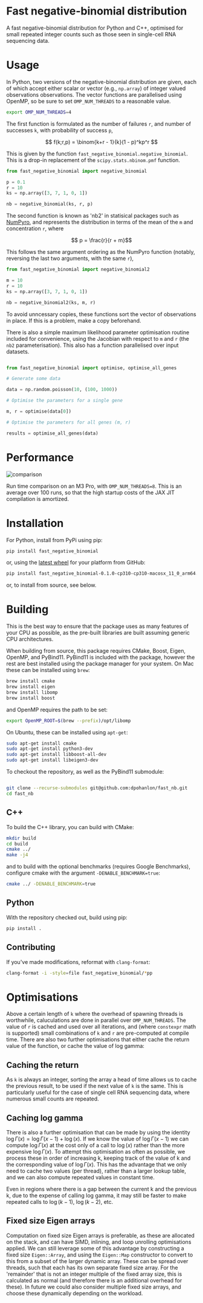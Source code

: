 # Fast negative-binomial distribution

A fast negative-binomial distribution for Python and C++, optimised for small repeated integer counts such as those seen in single-cell RNA sequencing data.

Usage
=====

In Python, two versions of the negative-binomial distribution are given, each of which accept either scalar or vector (e.g., `np.array`) of integer valued observations observations. The vector functions are parallelised using OpenMP, so be sure to set `OMP_NUM_THREADS` to a reasonable value.

```bash
export OMP_NUM_THREADS=4
```

The first function is formulated as the number of failures `r`, and number of successes `k`, with probability of success `p`,

$$ f(k;r,p) = \binom{k+r - 1}{k}(1 - p)^kp^r $$

This is given by the function `fast_negative_binomial.negative_binomial`. This is a drop-in replacement of the `scipy.stats.nbinom.pmf` function.

```python
from fast_negative_binomial import negative_binomial

p = 0.1
r = 10
ks = np.array([3, 7, 1, 0, 1])

nb = negative_binomial(ks, r, p)
```

The second function is known as 'nb2' in statisical packages such as [NumPyro](https://num.pyro.ai/en/stable/distributions.html#negativebinomial2), and represents the distribution in terms of the mean of the `m` and concentration `r`, where

$$ p = \frac{r}{r + m}$$

This follows the same argument ordering as the NumPyro function (notably, reversing the last two arguments, with the same `r`),

```python
from fast_negative_binomial import negative_binomial2

m = 10
r = 10
ks = np.array([3, 7, 1, 0, 1])

nb = negative_binomial2(ks, m, r)
```

To avoid unncessary copies, these functions sort the vector of observations in place. If this is a problem, make a copy beforehand.

There is also a simple maximum likelihood parameter optimisation routine included for convenience, using the Jacobian with respect to `m` and `r` (the `nb2` parameterisation). This also has a function parallelised over input datasets.

```python

from fast_negative_binomial import optimise, optimise_all_genes

# Generate some data

data = np.random.poisson(10, (100, 1000))

# Optimise the parameters for a single gene

m, r = optimise(data[0])

# Optimise the parameters for all genes (m, r)

results = optimise_all_genes(data)

```

Performance
====

![comparison](assets/comparison.png)

Run time comparison on an M3 Pro, with `OMP_NUM_THREADS=8`. This is an average over 100 runs, so that the high startup costs of the JAX JIT compilation is amortized.

Installation
=====

For Python, install from PyPi using pip:

```bash
pip install fast_negative_binomial
```

or, using the [latest wheel](https://github.com/dpohanlon/fast_nb/releases) for your platform from GitHub:

```bash
pip install fast_negative_binomial-0.1.0-cp310-cp310-macosx_11_0_arm64.whl
```

or, to install from source, see below.

Building
========

This is the best way to ensure that the package uses as many features of your CPU as possible, as the pre-built libraries are built assuming generic CPU architectures.

When building from source, this package requires CMake, Boost, Eigen, OpenMP, and PyBind11. PyBind11 is included with the package, however the rest are best installed using the package manager for your system. On Mac these can be installed using `brew`:

```bash
brew install cmake
brew install eigen
brew install libomp
brew install boost
```

and OpenMP requires the path to be set:

``` bash
export OpenMP_ROOT=$(brew --prefix)/opt/libomp
```

On Ubuntu, these can be installed using `apt-get`:

```bash
sudo apt-get install cmake
sudo apt-get install python3-dev
sudo apt-get install libboost-all-dev
sudo apt-get install libeigen3-dev

```

To checkout the repository, as well as the PyBind11 submodule:

``` bash

git clone --recurse-submodules git@github.com:dpohanlon/fast_nb.git
cd fast_nb
```

C++
---

To build the C++ library, you can build with CMake:

```bash
mkdir build
cd build
cmake ../
make -j4
```

and to build with the optional benchmarks (requires Google Benchmarks), configure cmake with the argument `-DENABLE_BENCHMARK=true`:

```bash
cmake ../ -DENABLE_BENCHMARK=true
```

Python
-----

With the repository checked out, build using pip:

```bash
pip install .
```

Contributing
-------

If you've made modifications, reformat with `clang-format`:

```bash
clang-format -i -style=file fast_negative_binomial/*pp
```

Optimisations
=============

Above a certain length of `k` where the overhead of spawning threads is worthwhile, caluculations are done in parallel over `OMP_NUM_THREADS`. The value of `r` is cached and used over all iterations, and (where `constexpr` math is supported) small combinations of `k` and `r` are pre-computed at compile time. There are also two further optimisations that either cache the return value of the function, or cache the value of log gamma:

Caching the return
-------

As `k` is always an integer, sorting the array a head of time allows us to cache the previous result, to be used if the next value of `k` is the same. This is particularly useful for the case of single cell RNA sequencing data, where numerous small counts are repeated.

Caching log gamma
-------

There is also a further optimisation that can be made by using the identity $\log \Gamma (x) = \log \Gamma (x - 1) + \log (x)$. If we know the value of $\log \Gamma (x - 1)$ we can compute $\log \Gamma (x)$ at the cost only of a call to $\log(x)$ rather than the more expensive $\log \Gamma (x)$. To attempt this optimisation as often as possible, we process these in order of increasing k, keeping track of the value of k and the corresponding value of $\log \Gamma (x)$. This has the advantage that we only need to cache two values (per thread), rather than a larger lookup table, and we can also compute repeated values in constant time.

Even in regions where there is a gap between the current k and the previous k, due to the expense of calling log gamma, it may still be faster to make repeated calls to $\log (k - 1)$, $\log (k - 2)$, etc.

Fixed size Eigen arrays
-------

Computation on fixed size Eigen arrays is preferable, as these are allocated on the stack, and can have SIMD, inlining, and loop unrolling optimisations applied. We can still leverage some of this advantage by constructing a fixed size `Eigen::Array`, and using the `Eigen::Map` constructor to convert to this from a subset of the larger dynamic array. These can be spread over threads, such that each has its own separate fixed size array. For the 'remainder' that is not an integer multiple of the fixed array size, this is calculated as normal (and therefore there is an additional overhead for these). In future we could also consider multiple fixed size arrays, and choose these dynamically depending on the workload.

